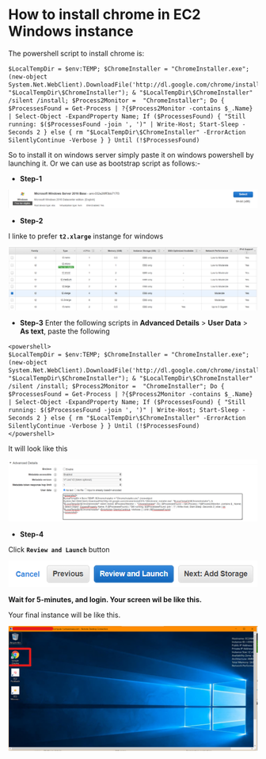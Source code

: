 # How to install chrome in EC2 Windows instance

The powershell script to install chrome is:

```shell
$LocalTempDir = $env:TEMP; $ChromeInstaller = "ChromeInstaller.exe"; (new-object    System.Net.WebClient).DownloadFile('http://dl.google.com/chrome/install/375.126/chrome_installer.exe', "$LocalTempDir\$ChromeInstaller"); & "$LocalTempDir\$ChromeInstaller" /silent /install; $Process2Monitor =  "ChromeInstaller"; Do { $ProcessesFound = Get-Process | ?{$Process2Monitor -contains $_.Name} | Select-Object -ExpandProperty Name; If ($ProcessesFound) { "Still running: $($ProcessesFound -join ', ')" | Write-Host; Start-Sleep -Seconds 2 } else { rm "$LocalTempDir\$ChromeInstaller" -ErrorAction SilentlyContinue -Verbose } } Until (!$ProcessesFound)
```

So to install it on windows server simply paste it on windows powershell by launching it. Or we can use as bootstrap script as follows:-

* **Step-1**

![AMI](/EC2/assets/ami.png)

* **Step-2**

I linke to prefer **`t2.xlarge`** instange for windows

![Machine Type](/EC2/assets/type.png)

* **Step-3**
Enter the following scripts in **Advanced Details** > **User Data** > **As text**, paste the following

```shell
<powershell>
$LocalTempDir = $env:TEMP; $ChromeInstaller = "ChromeInstaller.exe"; (new-object    System.Net.WebClient).DownloadFile('http://dl.google.com/chrome/install/375.126/chrome_installer.exe', "$LocalTempDir\$ChromeInstaller"); & "$LocalTempDir\$ChromeInstaller" /silent /install; $Process2Monitor =  "ChromeInstaller"; Do { $ProcessesFound = Get-Process | ?{$Process2Monitor -contains $_.Name} | Select-Object -ExpandProperty Name; If ($ProcessesFound) { "Still running: $($ProcessesFound -join ', ')" | Write-Host; Start-Sleep -Seconds 2 } else { rm "$LocalTempDir\$ChromeInstaller" -ErrorAction SilentlyContinue -Verbose } } Until (!$ProcessesFound)
</powershell>
```

It will look like this

![Useer Data](/EC2/assets/UserData.png)

* **Step-4**

Click **`Review and Launch`** button

![Launch](/EC2/assets/launch.png)

**Wait for 5-minutes, and login. Your screen wil be like this.**

Your final instance will be like this.

![EC2-WINDOWS](/EC2/assets/final.png)
